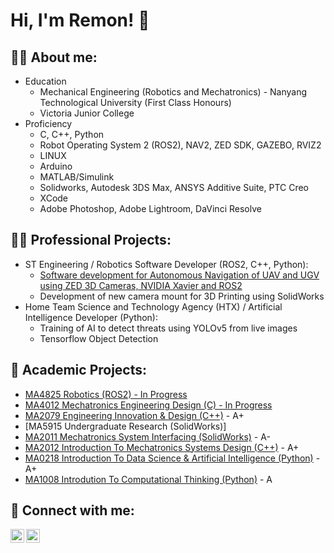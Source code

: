 <h1>Hi, I'm Remon! 👋

<h2> 🧔‍♂️ About me:</h2>

- Education
    - Mechanical Engineering (Robotics and Mechatronics) - Nanyang Technological University (First Class Honours)
    - Victoria Junior College
- Proficiency
    - C, C++, Python
    - Robot Operating System 2 (ROS2), NAV2, ZED SDK, GAZEBO, RVIZ2
    - LINUX
    - Arduino
    - MATLAB/Simulink
    - Solidworks, Autodesk 3DS Max, ANSYS Additive Suite, PTC Creo
    - XCode
    - Adobe Photoshop, Adobe Lightroom, DaVinci Resolve

<h2>👨‍💻 Professional Projects:</h2>

- ST Engineering / Robotics Software Developer (ROS2, C++, Python):
    - [Software development for Autonomous Navigation of UAV and UGV using ZED 3D Cameras, NVIDIA Xavier and ROS2](https://www.youtube.com/watch?v=a83ASGn_V_s)
    - Development of new camera mount for 3D Printing using SolidWorks
- Home Team Science and Technology Agency (HTX) / Artificial Intelligence Developer (Python):
    - Training of AI to detect threats using YOLOv5 from live images
    - Tensorflow Object Detection


<h2>📖 Academic Projects:</h2>

- [MA4825 Robotics (ROS2) - In Progress](https://www.youtube.com/watch?v=a83ASGn_V_s)
- [MA4012 Mechatronics Engineering Design (C) - In Progress](https://www.youtube.com/watch?v=a83ASGn_V_s)
- [MA2079 Engineering Innovation & Design (C++)](https://www.youtube.com/watch?v=a83ASGn_V_s) - A+
- [MA5915 Undergraduate Research (SolidWorks)]
- [MA2011 Mechatronics System Interfacing (SolidWorks)](https://www.youtube.com/watch?v=uHy3oM7NnoU) - A-
- [MA2012 Introduction To Mechatronics Systems Design (C++)](https://www.youtube.com/watch?v=N-L9hklSlNk) - A+
- [MA0218 Introduction To Data Science & Artificial Intelligence (Python)](https://www.youtube.com/watch?v=OfvdQeh79s0) - A+
- [MA1008 Introdution To Computational Thinking (Python)](https://www.youtube.com/watch?v=E2MwRWxDBkA) - A

<h2> 🤳 Connect with me:</h2>

[<img align="left" alt="JoshMadakor | LinkedIn" width="22px" src="https://cdn.jsdelivr.net/npm/simple-icons@v3/icons/linkedin.svg" />][linkedin]
[<img align="left" alt="JoshMadakor | Instagram" width="22px" src="https://cdn.jsdelivr.net/npm/simple-icons@v3/icons/instagram.svg" />][instagram]

[instagram]: https://www.instagram.com/remon_n/
[linkedin]: https://www.linkedin.com/in/georemon-russelraj/

<!--
**joshmadakor1/joshmadakor1** is a ✨ _special_ ✨ repository because its `README.md` (this file) appears on your GitHub profile.

Here are some ideas to get you started:

- 🔭 I’m currently working on ...
- 🌱 I’m currently learning ...
- 👯 I’m looking to collaborate on ...
- 🤔 I’m looking for help with ...
- 💬 Ask me about ...
- 📫 How to reach me: ...
- 😄 Pronouns: ...
- ⚡ Fun fact: ...
-->
